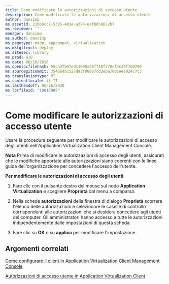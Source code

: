 ```yaml
---
title: Come modificare le autorizzazioni di accesso utente
description: Come modificare le autorizzazioni di accesso utente
author: dansimp
ms.assetid: 21b60cc7-5395-401e-a374-6ef0d58872b7
ms.reviewer: ''
manager: dansimp
ms.author: dansimp
ms.pagetype: mdop, appcompat, virtualization
ms.mktglfcycl: deploy
ms.sitesec: library
ms.prod: w10
ms.date: 06/16/2016
ms.openlocfilehash: 55ca37b0fed11098a38f718f778cf4c29f7d0700
ms.sourcegitcommit: 354664bc527d93f80687cd2eba70d1eea024c7c3
ms.translationtype: MT
ms.contentlocale: it-IT
ms.lasthandoff: 06/26/2020
ms.locfileid: "10817985"
---
```

# Come modificare le autorizzazioni di accesso utente


Usare la procedura seguente per modificare le autorizzazioni di accesso degli utenti nell'Application Virtualization Client Management Console.

**Nota**  Prima di modificare le autorizzazioni di accesso degli utenti, assicurati che le modifiche apportate alle autorizzazioni siano coerenti con le linee guida dell'organizzazione per concedere l'accesso dell'utente.

 

**Per modificare le autorizzazioni di accesso degli utenti**

1.  Fare clic con il pulsante destro del mouse sul nodo **Application Virtualization** e scegliere **Proprietà** dal menu a comparsa.

2.  Nella scheda **autorizzazioni** della finestra di dialogo **Proprietà** scorrere l'elenco delle autorizzazioni e selezionare le caselle di controllo corrispondenti alle autorizzazioni che si desidera concedere agli utenti del computer. Gli amministratori hanno accesso a tutte le autorizzazioni indipendentemente dalle impostazioni di questa scheda.

3.  Fare clic su **OK** o su **applica** per modificare l'impostazione.

## Argomenti correlati


[Come configurare il client in Application Virtualization Client Management Console](how-to-configure-the-client-in-the-application-virtualization-client-management-console.md)

[Autorizzazioni di accesso utente in Application Virtualization Client](user-access-permissions-in-application-virtualization-client.md)

 

 





